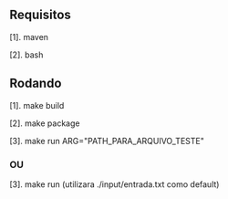 ## Requisitos

[1]. maven

[2]. bash

## Rodando

[1]. make build

[2]. make package

[3]. make run ARG="PATH_PARA_ARQUIVO_TESTE"

### OU

[3]. make run (utilizara ./input/entrada.txt como default)
